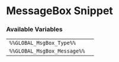 # MessageBox Snippet

### Available Variables
|||
|---|---|
| `%%GLOBAL_MsgBox_Type%%` |
| `%%GLOBAL_MsgBox_Message%%` |
